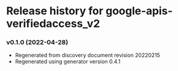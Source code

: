 # Release history for google-apis-verifiedaccess_v2

### v0.1.0 (2022-04-28)

* Regenerated from discovery document revision 20220215
* Regenerated using generator version 0.4.1


